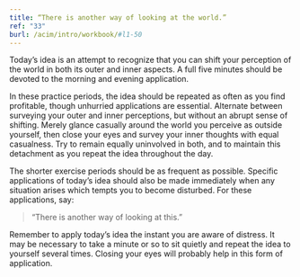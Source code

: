 ```yaml
---
title: “There is another way of looking at the world.”
ref: "33"
burl: /acim/intro/workbook/#l1-50
---
```


Today’s idea is an attempt to recognize that you can shift your
perception of the world in both its outer and inner aspects. A full five
minutes should be devoted to the morning and evening application.

In these practice periods, the idea should be repeated as often as you
find profitable, though unhurried applications are essential. Alternate
between surveying your outer and inner perceptions, but without an
abrupt sense of shifting. Merely glance casually around the world you
perceive as outside yourself, then close your eyes and survey your inner
thoughts with equal casualness. Try to remain equally uninvolved in
both, and to maintain this detachment as you repeat the idea throughout
the day.

The shorter exercise periods should be as frequent as possible. Specific
applications of today’s idea should also be made immediately when any
situation arises which tempts you to become disturbed. For these
applications, say:

> “There is another way of looking at this.”

Remember to apply today’s idea the instant you are aware of distress. It
may be necessary to take a minute or so to sit quietly and repeat the
idea to yourself several times. Closing your eyes will probably help in
this form of application.

